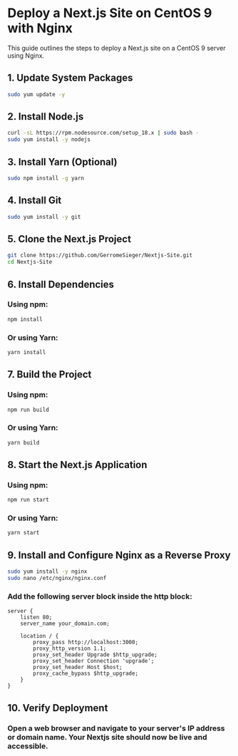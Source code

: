# Deploy a Next.js Site on CentOS 9 with Nginx

This guide outlines the steps to deploy a Next.js site on a CentOS 9 server using Nginx.

## 1. Update System Packages

```bash
sudo yum update -y
```

## 2. Install Node.js

```bash
curl -sL https://rpm.nodesource.com/setup_18.x | sudo bash -
sudo yum install -y nodejs 
```

## 3. Install Yarn (Optional)

```bash
sudo npm install -g yarn
```

## 4. Install Git

```bash
sudo yum install -y git
```

## 5. Clone the Next.js Project

```bash
git clone https://github.com/GerromeSieger/Nextjs-Site.git
cd Nextjs-Site
```

## 6. Install Dependencies

### Using npm:

```bash
npm install
```

### Or using Yarn:

```bash
yarn install
```

## 7. Build the Project

### Using npm:

```bash
npm run build
```

### Or using Yarn:

```bash
yarn build
```

## 8. Start the Next.js Application

### Using npm:

```bash
npm run start
```

### Or using Yarn:

```bash
yarn start
```

## 9. Install and Configure Nginx as a Reverse Proxy

```bash
sudo yum install -y nginx
sudo nano /etc/nginx/nginx.conf
```

### Add the following server block inside the http block:

```nginx
server {
    listen 80;
    server_name your_domain.com;

    location / {
        proxy_pass http://localhost:3000;
        proxy_http_version 1.1;
        proxy_set_header Upgrade $http_upgrade;
        proxy_set_header Connection 'upgrade';
        proxy_set_header Host $host;
        proxy_cache_bypass $http_upgrade;
    }
}
```

## 10. Verify Deployment

### Open a web browser and navigate to your server's IP address or domain name. Your Nextjs site should now be live and accessible.